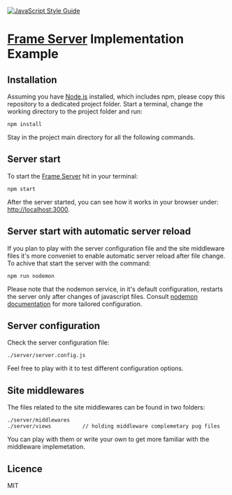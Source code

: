 [![JavaScript Style Guide](https://img.shields.io/badge/code_style-standard-brightgreen.svg)](https://standardjs.com)
# [Frame Server](https://www.npmjs.com/package/frame-server) Implementation Example

## Installation
Assuming you have [Node.js](https://nodejs.org/en/) installed, which includes npm, please copy this repository to a dedicated project folder. Start a terminal, change the working directory to the project folder and run:
```
npm install
```
Stay in the project main directory for all the following commands.

## Server start
To start the [Frame Server](https://www.npmjs.com/package/frame-server) hit in your terminal:
```
npm start
```
After the server started, you can see how it works in your browser under: <http://localhost:3000>.

## Server start with automatic server reload
If you plan to play with the server configuration file and the site middleware files it's more conveniet to enable automatic server reload after file change. To achive that start the server with the command:
```
npm run nodemon
```
Please note that the nodemon service, in it's default configuration, restarts the server only after changes of javascript files. Consult [nodemon documentation](https://github.com/remy/nodemon#nodemon) for more tailored configuration.

## Server configuration
Check the server configuration file:
```
./server/server.config.js
```
Feel free to play with it to test different configuration options.

## Site middlewares
The files related to the site middlewares can be found in two folders:
```
./server/middlewares
./server/views          // holding middleware complemetary pug files
```
You can play with them or write your own to get more familiar with the middleware implemetation.

## Licence
MIT